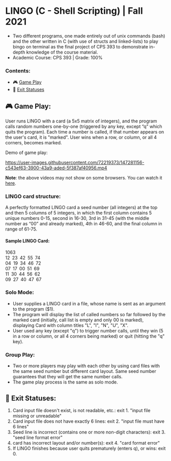 
# LINGO (C - Shell Scripting) | Fall 2021
- Two different programs, one made entirely out of unix commands (bash) and the other written in C (with use of structs and linked-lists) to play bingo on terminal as the final project of CPS 393 to demonstrate in-depth knowledge of the course material.
- Academic Course: CPS 393 | Grade: 100%
### Contents:
* 🎮  [Game Play](https://github.com/Ghazalmir/project-descriptions/blob/main/READMEs/Lingo.md#-game-play )
* 🚨  [Exit Statuses](https://github.com/Ghazalmir/project-descriptions/blob/main/READMEs/Lingo.md#-exit-statuses)

## 🎮 Game Play:
User runs LINGO with a card (a 5x5 matrix of integers), and the program calls random numbers one-by-one (triggered by any key, except “q” which quits the program). Each time a number is called, if that number appears on the user's card, it is "marked". User wins when a row, or column, or all 4 corners, becomes marked.

Demo of game play:

https://user-images.githubusercontent.com/72219373/147281156-c543ef63-3900-43a9-aded-5f387af40956.mp4

**Note**: the above videos may not show on some browsers. You can watch it [here](https://user-images.githubusercontent.com/72219373/147281156-c543ef63-3900-43a9-aded-5f387af40956.mp4).

### LINGO card structure:
A perfectly formatted LINGO card a seed number (all integers) at the top and then 5 columns of 5 integers, in which the first column contains 5 unique numbers 0-15, second in 16-30, 3rd in 31-45 (with the middle number as “00” and already marked), 4th in 46-60, and the final column in range of 61-75. 
#### Sample LINGO Card:
1063<br>
12&ensp;23&ensp;42&ensp;55&ensp;74<br>
04&ensp;19&ensp;34&ensp;46&ensp;72<br>
07&ensp;17&ensp;00&ensp;51&ensp;69<br>
11&ensp;30&ensp;44&ensp;56&ensp;62<br>
09&ensp;27&ensp;40&ensp;47&ensp;67<br>

### Solo Mode:
- User supplies a LINGO card in a file, whose name is sent as an argument to the program ($1). 
- The program will display the list of called numbers so far followed by the marked card (initially, call list is empty and only 00 is marked), displaying Card with column titles "L", "I", "N", "U", "X".
- User used any key (except "q") to trigger number calls, until they win (5 in a row or column, or all 4 corners being marked) or quit (hitting the "q" key).

### Group Play:
- Two or more players may play with each other by using card files with the same seed number but different card layout. Same seed number guarantees that they will get the same number calls.
- The game play process is the same as solo mode.

## 🚨 Exit Statuses:
1. Card input file doesn't exist, is not readable, etc.:
  	exit 1. "input file missing or unreadable"
2. Card input file does not have exactly 6 lines:
  	exit 2. "input file must have 6 lines"
3. Seed line is incorrect (contains one or more non-digit characters):
  	exit 3. "seed line format error"
4. card has incorrect layout and/or number(s):
  	exit 4. "card format error"
5. If LINGO finishes because user quits prematurely (enters q), or wins:
  	exit 0.

